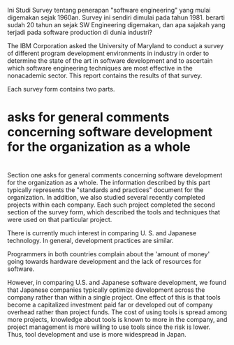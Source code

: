 Ini Studi Survey tentang penerapan "software engineering" yang mulai digemakan sejak 1960an.
Survey ini sendiri dimulai pada tahun 1981.
berarti sudah 20 tahun an sejak SW Engineering digemakan, dan apa sajakah yang terjadi pada software production di dunia industri?
 

The IBM Corporation asked the University of
Maryland to conduct a survey of different program development environments in
industry in order to determine the state of the art in software development and to
ascertain which software engineering techniques are most effective in the nonacademic sector. This report contains the results of that survey. 

Each survey form contains two parts. 
# asks for general comments concerning software development for the organization as a whole
# 
Section one asks for general comments concerning software development for the organization as a whole. The information described by this part typically represents the "standards and practices"
document for the organization. In addition, we also studied several recently completed projects within each company. Each such project completed the second section of the survey form, which described the tools and techniques that were used
on that particular project. 

There is currently much interest in comparing U. S. and Japanese technology. In
general, development practices are similar. 

Programmers in both countries complain about the 'amount of money' going towards hardware development and the lack of resources for software. 

However, in comparing U.S. and Japanese software
development, we found that Japanese companies typically optimize development
across the company rather than within a single project. One effect of this is that
tools become a capitalized investment paid far or developed out of company overhead rather than project funds. The cost of using tools is spread among more projects, knowledge about tools is known to more in the company, and project management is more willing to use tools since the risk is lower. Thus, tool
development and use is more widespread in Japan.  